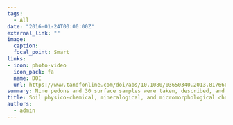 ```yaml
---
tags:
  - All
date: "2016-01-24T00:00:00Z"
external_link: ""
image:
  caption: 
  focal_point: Smart
links:
- icon: photo-video
  icon_pack: fa
  name: DOI
  url: https://www.tandfonline.com/doi/abs/10.1080/03650340.2013.817666
summary: Nine pedons and 30 surface samples were taken, described, and analyzed to investigate the effect of desertification on soil quality indices, mineralogical, and micromorphological properties of three regions (desert, semi-desert, non-desert) in central Iran. 
title: Soil physico-chemical, mineralogical, and micromorphological changes due to desertification processes in Yazd region, Iran
authors: 
  - admin
---
```


